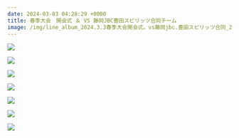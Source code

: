 ```yaml
---
date: 2024-03-03 04:28:29 +0000
title: 春季大会　開会式 ＆ VS 藤岡JBC豊田スピリッツ合同チーム
image: /img/line_album_2024.3.3春季大会開会式。vs藤岡jbc.豊田スピリッツ合同_240305_1.jpg
---
```

![](/img/line_album_2024.3.3春季大会開会式。vs藤岡jbc.豊田スピリッツ合同_240305_2.jpg)

![](/img/line_album_2024.3.3春季大会開会式。vs藤岡jbc.豊田スピリッツ合同_240305_3.jpg)

![](/img/line_album_2024.3.3春季大会開会式。vs藤岡jbc.豊田スピリッツ合同_240305_4.jpg)

![](/img/line_album_2024.3.3春季大会開会式。vs藤岡jbc.豊田スピリッツ合同_240305_5.jpg)

![](/img/line_album_2024.3.3春季大会開会式。vs藤岡jbc.豊田スピリッツ合同_240305_6.jpg)

![](/img/line_album_2024.3.3春季大会開会式。vs藤岡jbc.豊田スピリッツ合同_240305_7.jpg)

![](/img/line_album_2024.3.3春季大会開会式。vs藤岡jbc.豊田スピリッツ合同_240305_8.jpg)
